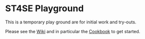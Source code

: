 # ST4SE Playground

This is a temporary play ground are for initial work and try-outs.

Please see the [Wiki](https://github.com/st4se/playground/wiki) and in particular the [Cookbook](https://github.com/st4se/playground/wiki/Git-Work-Flow-Cookbook) to get started.
